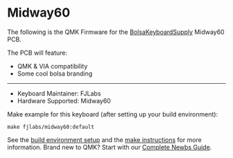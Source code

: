 # Midway60

The following is the QMK Firmware for the [BolsaKeyboardSupply](https://www.bolsakeyboardsupply.com) Midway60 PCB. 

The PCB will feature:
* QMK & VIA compatibility
* Some cool bolsa branding

---

* Keyboard Maintainer: FJLabs
* Hardware Supported: Midway60

Make example for this keyboard (after setting up your build environment):

    make fjlabs/midway60:default

See the [build environment setup](https://docs.qmk.fm/#/getting_started_build_tools) and the [make instructions](https://docs.qmk.fm/#/getting_started_make_guide) for more information. Brand new to QMK? Start with our [Complete Newbs Guide](https://docs.qmk.fm/#/newbs).
